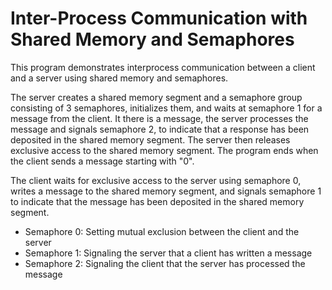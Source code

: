 # Inter-Process Communication with Shared Memory and Semaphores

This program demonstrates interprocess communication between a client and a server using shared memory and semaphores.

The server creates a shared memory segment and a semaphore group consisting of 3 semaphores, initializes them, and waits at semaphore 1 for a message from the client. It there is a message, the server processes the message and signals semaphore 2, to indicate that a response has been deposited in the shared memory segment. The server then releases exclusive access to the shared memory segment. The program ends when the client sends a message starting with "0".

The client waits for exclusive access to the server using semaphore 0, writes a message to the shared memory segment, and signals semaphore 1 to indicate that the message has been deposited in the shared memory segment.

- Semaphore 0: Setting mutual exclusion between the client and the server
- Semaphore 1: Signaling the server that a client has written a message
- Semaphore 2: Signaling the client that the server has processed the message
